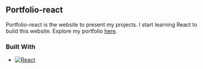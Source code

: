 ## Portfolio-react

Portfolio-react is the website to present my projects. I start learning React to build this website. Explore my portfolio [here](https://pskn.netlify.app/).

### Built With
* [![React][React.js]][React-url]

<!-- MARKDOWN LINKS & IMAGES -->
[React.js]: https://img.shields.io/badge/React-58dcc4?style=for-the-badge
[React-url]: https://reactjs.org/